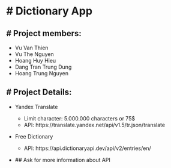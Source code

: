 <h1># Dictionary App </h1>
<h2># Project members:</h2>
   <ul>
    <li>Vu Van Thien</li>
    <li>Vu The Nguyen</li>
    <li>Hoang Huy Hieu</li>
    <li>Dang Tran Trung Dung</li>
    <li>Hoang Trung Nguyen</li>
   </ul>
<h2># Project Details:</h2>
      <ul>
       <li>Yandex Translate</li>
        <ul>
          <li>Limit character: 5.000.000 characters or 75$</li>
          <li>API: https://translate.yandex.net/api/v1.5/tr.json/translate</li>
        </ul>
      </ul>
      <ul>
        <li>Free Dictionary</li>
         <ul>
            <li>API: https://api.dictionaryapi.dev/api/v2/entries/en/<word></li>
          </ul>
      </ul>
      <ul>
        <li>## Ask for more information about API</li>
      </ul>




